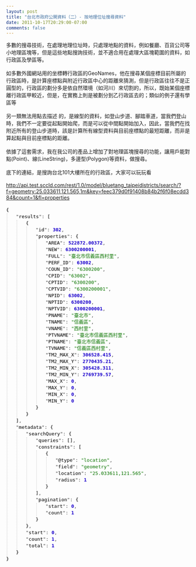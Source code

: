 ```yaml
---
layout: post
title: "台北市政府公開資料（二）- 按地理位址搜尋資料"
date: 2011-10-17T20:29:00-07:00
comments: false
---
```


<div class='post'>
多數的搜尋技術，在處理地理位址時，只處理地點的資料，例如餐廳、百貨公司等小地理區塊等，但是這些地點搜詢技術，並不適合用在處理大區塊範圍的資料，如行政區及學區等。<br /><div><br /></div><div>如多數外國網站用的坐標轉行政區的GeoNames，他在搜尋某個座標目前所屬的行政區時，是計算座標點與附近行政區中心的距離來猜測，但是行政區往往不是正圓型的，行政區的劃分多是依自然環境（如河川）來切割的，所以，既始某個座標離行政區甲較近，但是，在實務上則是被劃分到乙行政區去的；類似的例子還有學區等</div><div><br /></div><div>另一類無法用點去描述 的，是線型的資料，如登山步道、腳踏車道，當我們登山時，我們不一定要從起點開始爬，而是可以從中間點開始加入，因此，當我們在找附近所有的登山步道時，該是計算所有線型資料與目前座標點的最短距離，而非是算起點與目前座標點的距離。</div><div><br /></div><div>依據了這套需求，我在我公司的產品上增加了對地理區塊搜尋的功能，讓用戶能對點(Point)、線(LineString)，多邊型(Polygon)等資料，做搜尋。</div><div><br /></div><div>底下的連結，是搜詢台北101大樓所在的行政區，大家可以玩玩看</div><div><br /></div><div><a href="http://api.test.sccld.com/rest/1.0/model/bluetang_taipeidistricts/search/?f=geometry:25.033611,121.565,1m&amp;key=feec379d0f91408b84b2f6f08ecdd384&amp;count=1&amp;fl=properties">http://api.test.sccld.com/rest/1.0/model/bluetang_taipeidistricts/search/?f=geometry:25.033611,121.565,1m&amp;key=feec379d0f91408b84b2f6f08ecdd384&amp;count=1&amp;fl=properties</a></div><div><br /></div><div><span class="Apple-style-span" style="color: #444444; font-family: monospace, mono, consolas; font-size: 13px; line-height: 18px;"><span class="b" style="font-weight: bold;">{</span><span class="ell"></span><span class="blockInner" style="border-left-color: rgb(187, 187, 187); border-left-style: dotted; border-left-width: 1px; display: block; margin-left: 2px; padding-left: 24px;"><span class="kvov" style="display: block; margin-left: -20px; padding-left: 20px; position: relative;"><span class="e"></span>"<span class="k" style="color: black;">results</span>":&nbsp;<span class="b" style="font-weight: bold;">[</span><span class="ell"></span><span class="blockInner" style="border-left-color: rgb(187, 187, 187); border-left-style: dotted; border-left-width: 1px; display: block; margin-left: 2px; padding-left: 24px;"><span class="kvov" style="display: block; margin-left: -20px; padding-left: 20px; position: relative;"><span class="e"></span><span class="b" style="font-weight: bold;">{</span><span class="ell"></span><span class="blockInner" style="border-left-color: rgb(187, 187, 187); border-left-style: dotted; border-left-width: 1px; display: block; margin-left: 2px; padding-left: 24px;"><span class="kvov" style="display: block; margin-left: -20px; padding-left: 20px; position: relative;">"<span class="k" style="color: black;">id</span>":&nbsp;<span class="n" style="color: #1a01cc; font-weight: bold;">302</span>,</span><span class="kvov" style="display: block; margin-left: -20px; padding-left: 20px; position: relative;"><span class="e"></span>"<span class="k" style="color: black;">properties</span>":&nbsp;<span class="b" style="font-weight: bold;">{</span><span class="ell"></span><span class="blockInner" style="border-left-color: rgb(187, 187, 187); border-left-style: dotted; border-left-width: 1px; display: block; margin-left: 2px; padding-left: 24px;"><span class="kvov" style="display: block; margin-left: -20px; padding-left: 20px; position: relative;">"<span class="k" style="color: black;">AREA</span>":&nbsp;<span class="n" style="color: #1a01cc; font-weight: bold;">522872.00372</span>,</span><span class="kvov" style="display: block; margin-left: -20px; padding-left: 20px; position: relative;">"<span class="k" style="color: black;">NEW</span>":&nbsp;<span class="n" style="color: #1a01cc; font-weight: bold;">6300200001</span>,</span><span class="kvov" style="display: block; margin-left: -20px; padding-left: 20px; position: relative;">"<span class="k" style="color: black;">FULL</span>":&nbsp;<span class="s" style="color: #0b7500; word-wrap: break-word;">"臺北市信義區西村里"</span>,</span><span class="kvov" style="display: block; margin-left: -20px; padding-left: 20px; position: relative;">"<span class="k" style="color: black;">PERF_ID</span>":&nbsp;<span class="n" style="color: #1a01cc; font-weight: bold;">63002</span>,</span><span class="kvov" style="display: block; margin-left: -20px; padding-left: 20px; position: relative;">"<span class="k" style="color: black;">COUN_ID</span>":&nbsp;<span class="s" style="color: #0b7500; word-wrap: break-word;">"6300200"</span>,</span><span class="kvov" style="display: block; margin-left: -20px; padding-left: 20px; position: relative;">"<span class="k" style="color: black;">CPID</span>":&nbsp;<span class="s" style="color: #0b7500; word-wrap: break-word;">"63002"</span>,</span><span class="kvov" style="display: block; margin-left: -20px; padding-left: 20px; position: relative;">"<span class="k" style="color: black;">CPTID</span>":&nbsp;<span class="s" style="color: #0b7500; word-wrap: break-word;">"6300200"</span>,</span><span class="kvov" style="display: block; margin-left: -20px; padding-left: 20px; position: relative;">"<span class="k" style="color: black;">CPTVID</span>":&nbsp;<span class="s" style="color: #0b7500; word-wrap: break-word;">"6300200001"</span>,</span><span class="kvov" style="display: block; margin-left: -20px; padding-left: 20px; position: relative;">"<span class="k" style="color: black;">NPID</span>":&nbsp;<span class="n" style="color: #1a01cc; font-weight: bold;">63002</span>,</span><span class="kvov" style="display: block; margin-left: -20px; padding-left: 20px; position: relative;">"<span class="k" style="color: black;">NPTID</span>":&nbsp;<span class="n" style="color: #1a01cc; font-weight: bold;">6300200</span>,</span><span class="kvov" style="display: block; margin-left: -20px; padding-left: 20px; position: relative;">"<span class="k" style="color: black;">NPTVID</span>":&nbsp;<span class="n" style="color: #1a01cc; font-weight: bold;">6300200001</span>,</span><span class="kvov" style="display: block; margin-left: -20px; padding-left: 20px; position: relative;">"<span class="k" style="color: black;">PNAME</span>":&nbsp;<span class="s" style="color: #0b7500; word-wrap: break-word;">"臺北市"</span>,</span><span class="kvov" style="display: block; margin-left: -20px; padding-left: 20px; position: relative;">"<span class="k" style="color: black;">TNAME</span>":&nbsp;<span class="s" style="color: #0b7500; word-wrap: break-word;">"信義區"</span>,</span><span class="kvov" style="display: block; margin-left: -20px; padding-left: 20px; position: relative;">"<span class="k" style="color: black;">VNAME</span>":&nbsp;<span class="s" style="color: #0b7500; word-wrap: break-word;">"西村里"</span>,</span><span class="kvov" style="display: block; margin-left: -20px; padding-left: 20px; position: relative;">"<span class="k" style="color: black;">PTVNAME</span>":&nbsp;<span class="s" style="color: #0b7500; word-wrap: break-word;">"臺北市信義區西村里"</span>,</span><span class="kvov" style="display: block; margin-left: -20px; padding-left: 20px; position: relative;">"<span class="k" style="color: black;">PTNAME</span>":&nbsp;<span class="s" style="color: #0b7500; word-wrap: break-word;">"臺北市信義區"</span>,</span><span class="kvov" style="display: block; margin-left: -20px; padding-left: 20px; position: relative;">"<span class="k" style="color: black;">TVNAME</span>":&nbsp;<span class="s" style="color: #0b7500; word-wrap: break-word;">"信義區西村里"</span>,</span><span class="kvov" style="display: block; margin-left: -20px; padding-left: 20px; position: relative;">"<span class="k" style="color: black;">TM2_MAX_X</span>":&nbsp;<span class="n" style="color: #1a01cc; font-weight: bold;">306528.415</span>,</span><span class="kvov" style="display: block; margin-left: -20px; padding-left: 20px; position: relative;">"<span class="k" style="color: black;">TM2_MAX_Y</span>":&nbsp;<span class="n" style="color: #1a01cc; font-weight: bold;">2770435.21</span>,</span><span class="kvov" style="display: block; margin-left: -20px; padding-left: 20px; position: relative;">"<span class="k" style="color: black;">TM2_MIN_X</span>":&nbsp;<span class="n" style="color: #1a01cc; font-weight: bold;">305428.311</span>,</span><span class="kvov" style="display: block; margin-left: -20px; padding-left: 20px; position: relative;">"<span class="k" style="color: black;">TM2_MIN_Y</span>":&nbsp;<span class="n" style="color: #1a01cc; font-weight: bold;">2769739.57</span>,</span><span class="kvov" style="display: block; margin-left: -20px; padding-left: 20px; position: relative;">"<span class="k" style="color: black;">MAX_X</span>":&nbsp;<span class="n" style="color: #1a01cc; font-weight: bold;">0</span>,</span><span class="kvov" style="display: block; margin-left: -20px; padding-left: 20px; position: relative;">"<span class="k" style="color: black;">MAX_Y</span>":&nbsp;<span class="n" style="color: #1a01cc; font-weight: bold;">0</span>,</span><span class="kvov" style="display: block; margin-left: -20px; padding-left: 20px; position: relative;">"<span class="k" style="color: black;">MIN_X</span>":&nbsp;<span class="n" style="color: #1a01cc; font-weight: bold;">0</span>,</span><span class="kvov" style="display: block; margin-left: -20px; padding-left: 20px; position: relative;">"<span class="k" style="color: black;">MIN_Y</span>":&nbsp;<span class="n" style="color: #1a01cc; font-weight: bold;">0</span></span></span><span class="b" style="font-weight: bold;">}</span></span></span><span class="b" style="font-weight: bold;">}</span></span></span><span class="b" style="font-weight: bold;">]</span>,</span><span class="kvov" style="display: block; margin-left: -20px; padding-left: 20px; position: relative;"><span class="e"></span>"<span class="k" style="color: black;">metadata</span>":&nbsp;<span class="b" style="font-weight: bold;">{</span><span class="ell"></span><span class="blockInner" style="border-left-color: rgb(187, 187, 187); border-left-style: dotted; border-left-width: 1px; display: block; margin-left: 2px; padding-left: 24px;"><span class="kvov" style="display: block; margin-left: -20px; padding-left: 20px; position: relative;"><span class="e"></span>"<span class="k" style="color: black;">searchQuery</span>":&nbsp;<span class="b" style="font-weight: bold;">{</span><span class="ell"></span><span class="blockInner" style="border-left-color: rgb(187, 187, 187); border-left-style: dotted; border-left-width: 1px; display: block; margin-left: 2px; padding-left: 24px;"><span class="kvov" style="display: block; margin-left: -20px; padding-left: 20px; position: relative;">"<span class="k" style="color: black;">queries</span>":&nbsp;<span class="b" style="font-weight: bold;">[</span><span class="b" style="font-weight: bold;">]</span>,</span><span class="kvov" style="display: block; margin-left: -20px; padding-left: 20px; position: relative;"><span class="e"></span>"<span class="k" style="color: black;">constraints</span>":&nbsp;<span class="b" style="font-weight: bold;">[</span><span class="ell"></span><span class="blockInner" style="border-left-color: rgb(187, 187, 187); border-left-style: dotted; border-left-width: 1px; display: block; margin-left: 2px; padding-left: 24px;"><span class="kvov" style="display: block; margin-left: -20px; padding-left: 20px; position: relative;"><span class="e"></span><span class="b" style="font-weight: bold;">{</span><span class="ell"></span><span class="blockInner" style="border-left-color: rgb(187, 187, 187); border-left-style: dotted; border-left-width: 1px; display: block; margin-left: 2px; padding-left: 24px;"><span class="kvov" style="display: block; margin-left: -20px; padding-left: 20px; position: relative;">"<span class="k" style="color: black;">@type</span>":&nbsp;<span class="s" style="color: #0b7500; word-wrap: break-word;">"location"</span>,</span><span class="kvov" style="display: block; margin-left: -20px; padding-left: 20px; position: relative;">"<span class="k" style="color: black;">field</span>":&nbsp;<span class="s" style="color: #0b7500; word-wrap: break-word;">"geometry"</span>,</span><span class="kvov" style="display: block; margin-left: -20px; padding-left: 20px; position: relative;">"<span class="k" style="color: black;">location</span>":&nbsp;<span class="s" style="color: #0b7500; word-wrap: break-word;">"25.033611,121.565"</span>,</span><span class="kvov" style="display: block; margin-left: -20px; padding-left: 20px; position: relative;">"<span class="k" style="color: black;">radius</span>":&nbsp;<span class="n" style="color: #1a01cc; font-weight: bold;">1</span></span></span><span class="b" style="font-weight: bold;">}</span></span></span><span class="b" style="font-weight: bold;">]</span>,</span><span class="kvov" style="display: block; margin-left: -20px; padding-left: 20px; position: relative;"><span class="e"></span>"<span class="k" style="color: black;">pagination</span>":&nbsp;<span class="b" style="font-weight: bold;">{</span><span class="ell"></span><span class="blockInner" style="border-left-color: rgb(187, 187, 187); border-left-style: dotted; border-left-width: 1px; display: block; margin-left: 2px; padding-left: 24px;"><span class="kvov" style="display: block; margin-left: -20px; padding-left: 20px; position: relative;">"<span class="k" style="color: black;">start</span>":&nbsp;<span class="n" style="color: #1a01cc; font-weight: bold;">0</span>,</span><span class="kvov" style="display: block; margin-left: -20px; padding-left: 20px; position: relative;">"<span class="k" style="color: black;">count</span>":&nbsp;<span class="n" style="color: #1a01cc; font-weight: bold;">1</span></span></span><span class="b" style="font-weight: bold;">}</span></span></span><span class="b" style="font-weight: bold;">}</span>,</span><span class="kvov" style="display: block; margin-left: -20px; padding-left: 20px; position: relative;">"<span class="k" style="color: black;">start</span>":&nbsp;<span class="n" style="color: #1a01cc; font-weight: bold;">0</span>,</span><span class="kvov" style="display: block; margin-left: -20px; padding-left: 20px; position: relative;">"<span class="k" style="color: black;">count</span>":&nbsp;<span class="n" style="color: #1a01cc; font-weight: bold;">1</span>,</span><span class="kvov" style="display: block; margin-left: -20px; padding-left: 20px; position: relative;">"<span class="k" style="color: black;">total</span>":&nbsp;<span class="n" style="color: #1a01cc; font-weight: bold;">1</span></span></span><span class="b" style="font-weight: bold;">}</span></span></span><span class="b" style="font-weight: bold;">}</span></span></div></div>
